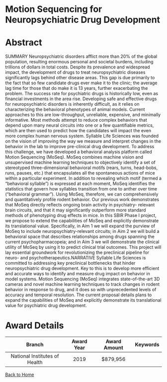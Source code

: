
Motion Sequencing for Neuropsychiatric Drug Development
=======================================================

# Abstract


SUMMARY
Neuropsychiatric disorders afflict more than 20% of the global population, resulting enormous personal and
societal burdens, including trillions of dollars in total costs. Despite its prevalence and widespread impact, the
development of drugs to treat neuropsychiatric diseases significantly lags behind other disease areas. This gap
is due primarily to the fact that so few candidate drugs ever make it to the clinic; the average lag time for those
that do make it is 13 years, further exacerbating the problem. The success rate for psychiatric drugs is historically
low, even as financial investments in the area rise. Developing safe and effective drugs for neuropsychiatric
disorders is inherently difficult, as it relies on characterizing the behavioral phenotypes of animal models. Current
approaches to this are low-throughput, unreliable, expensive, and minimally informative. Most methods attempt
to reduce complex behaviors that depend upon many neural circuits into one or a few quantifiable metrics, which
are then used to predict how the candidates will impact the even more complex human nervous system. Syllable
Life Sciences was founded on the vision of improving the way we measure and interpret changes in the behavior
in the lab to improve pre-clinical drug development. To address this challenge, we have developed a behavioral
analysis platform called Motion Sequencing (MoSeq). MoSeq combines machine vision and unsupervised
machine learning techniques to objectively identify a set of stereotyped three-dimensional behavioral motifs
(rears, turns, head-bobs, runs, pauses, etc.) that encapsulates all the spontaneous actions of mice within a
particular experiment. In addition to revealing which motif (termed a “behavioral syllable”) is expressed at each
moment, MoSeq identifies the statistics that govern how syllables transition from one to anther over time
(“behavioral grammar”). Using MoSeq, therefore, we can comprehensively and quantitatively profile rodent
behavior. Our previous work demonstrates that MoSeq directly reflects ongoing brain activity in psychiatry-
relevant brain circuits, and that it may significantly outperform more standard methods of phenotyping drug
effects in mice. In this SBIR Phase I project, we propose to extend the capabilities of MoSeq and explicitly
demonstrate its translational value. Specifically, in Aim 1 we will expand the purview of MoSeq to include
neuropsychiatry-relevant circuits; in Aim 2 we will build a behavioral space that describes relationships among
drugs spanning the current psychopharmacopeia; and in Aim 3 we will demonstrate the clinical utility of MoSeq
by using it to predict clinical trial outcomes. This project will lay essential groundwork for revolutionizing the
preclinical pipeline for neuro- and psychotherapeutics.NARRATIVE
Syllable Life Sciences is committed to addressing key preclinical bottlenecks that hinder neuropsychiatric drug
development. Key to this is to develop more efficient and accurate ways to identify and measure drug impact on
behavior in model systems. Motion Sequencing (MoSeq) integrates state-of-the-art 3D cameras and novel
machine learning techniques to track changes in rodent behavior in response to drug, and it does so with
unprecedented levels of accuracy and temporal resolution. The current proposal details plans to expand the
capabilities of MoSeq and explicitly demonstrate its translational value for psychiatric drug development.  

# Award Details

|Branch|Award Year|Award Amount|Keywords|
| :---: | :---: | :---: | :---: |
|National Institutes of Health|2019|$879,956||
  
  


[Back to Home](https://github.com/chrischow/dod_sbir_awards/JH/#2470)